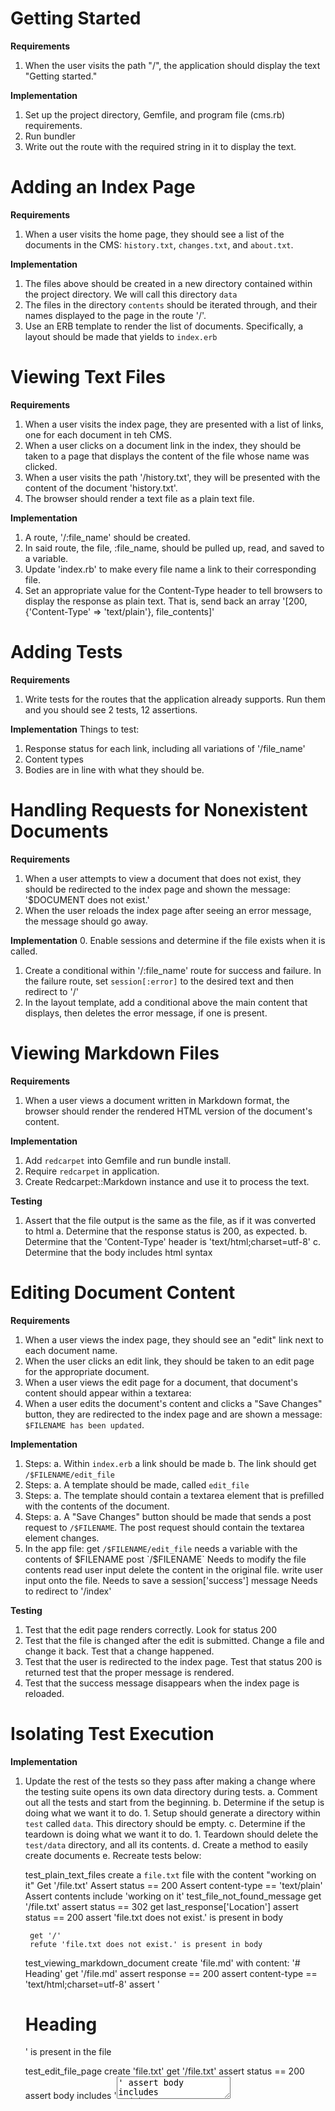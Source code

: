 # Getting Started

**Requirements**
1. When the user visits the path "/", the application should display the text "Getting started."

**Implementation**
1. Set up the project directory, Gemfile, and program file (cms.rb) requirements.
2. Run bundler
3. Write out the route with the required string in it to display the text.

# Adding an Index Page

**Requirements**
1. When a user visits the home page, they should see a list of the documents in the CMS: `history.txt`, `changes.txt`, and `about.txt`.

**Implementation**
1. The files above should be created in a new directory contained within the project directory. We will call this directory `data`
2. The files in the directory `contents` should be iterated through, and their names displayed to the page in the route '/'.
3. Use an ERB template to render the list of documents. Specifically, a layout should be made that yields to `index.erb`

# Viewing Text Files

**Requirements**
1. When a user visits the index page, they are presented with a list of links, one for each document in teh CMS.
2. When a user clicks on a document link in the index, they should be taken to a page that displays the content of the file whose name was clicked.
3. When a user visits the path '/history.txt', they will be presented with the content of the document 'history.txt'.
4. The browser should render a text file as a plain text file.

**Implementation**
1. A route, '/:file_name' should be created.
2. In said route, the file, :file_name, should be pulled up, read, and saved to a variable.
3. Update 'index.rb' to make every file name a link to their corresponding file.
4. Set an appropriate value for the Content-Type header to tell browsers to display the response as plain text. That is, send back an array '[200, {'Content-Type' => 'text/plain'}, file_contents]'

# Adding Tests

**Requirements**
1. Write tests for the routes that the application already supports. Run them and you should see 2 tests, 12 assertions.

**Implementation**
Things to test:
1. Response status for each link, including all variations of '/file_name'
2. Content types
3. Bodies are in line with what they should be.

# Handling Requests for Nonexistent Documents

**Requirements**
1. When a user attempts to view a document that does not exist, they should be redirected to the index page and shown the message: '$DOCUMENT does not exist.'
2. When the user reloads the index page after seeing an error message, the message should go away.

**Implementation**
0. Enable sessions and determine if the file exists when it is called.
1. Create a conditional within '/:file_name' route for success and failure. In the failure route, set `session[:error]` to the desired text and then redirect to '/'
2. In the layout template, add a conditional above the main content that displays, then deletes the error message, if one is present.

# Viewing Markdown Files

**Requirements**
1. When a user views a document written in Markdown format, the browser should render the rendered HTML version of the document's content.

**Implementation**
1. Add `redcarpet` into Gemfile and run bundle install.
2. Require `redcarpet` in application.
3. Create Redcarpet::Markdown instance and use it to process the text.

**Testing**
1. Assert that the file output is the same as the file, as if it was converted to html
  a. Determine that the response status is 200, as expected.
  b. Determine that the 'Content-Type' header is 'text/html;charset=utf-8'
  c. Determine that the body includes html syntax

# Editing Document Content

**Requirements**
1. When a user views the index page, they should see an "edit" link next to each document name.
2. When the user clicks an edit link, they should be taken to an edit page for the appropriate document.
3. When a user views the edit page for a document, that document's content should appear within a textarea:
4. When a user edits the document's content and clicks a "Save Changes" button, they are redirected to the index page and are shown a message: `$FILENAME has been updated`. 

**Implementation**
1. Steps:
    a. Within `index.erb` a link should be made
    b. The link should get `/$FILENAME/edit_file`
2. Steps:
    a. A template should be made, called `edit_file` 
3. Steps:
    a. The template should contain a textarea element that is prefilled with the contents of the document.
4. Steps:
    a. A "Save Changes" button should be made that sends a post request to `/$FILENAME`. The post request should contain the textarea element changes.
5. In the app file:
    get `/$FILENAME/edit_file`
      needs a variable with the contents of $FILENAME
    post `/$FILENAME`
      Needs to modify the file contents
        read user input
        delete the content in the original file.
        write user input onto the file.
      Needs to save a session['success'] message
      Needs to redirect to '/index'

**Testing**
1. Test that the edit page renders correctly.
    Look for status 200
2. Test that the file is changed after the edit is submitted.
    Change a file and change it back. Test that a change happened.
3. Test that the user is redirected to the index page.
    Test that status 200 is returned
    test that the proper message is rendered.
4. Test that the success message disappears when the index page is reloaded.

# Isolating Test Execution

**Implementation**
1. Update the rest of the tests so they pass after making a change where the testing suite opens its own data directory during tests.
    a. Comment out all the tests and start from the beginning.
    b. Determine if the setup is doing what we want it to do.
        1. Setup should generate a directory within `test` called `data`. This directory should be empty.
    c. Determine if the teardown is doing what we want it to do.
        1. Teardown should delete the `test/data` directory, and all its contents.
    d. Create a method to easily create documents
    e. Recreate tests below:


    test_plain_text_files
        create a `file.txt` file with the content "working on it"
        Get '/file.txt'
        Assert status == 200
        Assert content-type == 'text/plain'
        Assert contents include 'working on it'
    test_file_not_found_message
        get '/file.txt'
        assert status == 302
        get last_response['Location']
        assert status == 200
        assert 'file.txt does not exist.' is present in body

        get '/'
        refute 'file.txt does not exist.' is present in body

    test_viewing_markdown_document
        create 'file.md' with content:
            '# Heading'
        get '/file.md'
        assert response == 200
        assert content-type == 'text/html;charset=utf-8'
        assert '<h1>Heading</h1>' is present in the file

    test_edit_file_page
        create 'file.txt'
        get '/file.txt'
        assert status == 200
        assert body includes '<textarea>'
        assert body includes %q(<button type="submit")

    test_updating_document
        create 'file.txt'
        modify post to '/file.txt'

# Adding Global Style and Behavior

**Requirements**
1. When a message is displayed to a user, that message should appear against a yellow background.
2. Messages should disappear if the page they appear on is reloaded.
3. Text files should continue to be displayed by the browser as plain text.
4. The entire site (including markdown files, but not text files) should be displayed in sans-serif typeface and there should be some padding around the borders of the text.

**Implementation**
1. Create a main.css document in a stylesheets dir.
2. link the :layout to that main.css file.
3. Write into the CSS file to make the font-family for everything sans-serif and to add padding to the `html` element
4. Write into the CSS file to make the flash-success and flash-failure class members have a yellow background.

# Sidebar: Favicon Requests

Browsers make requests for an image to be posted alongside the tab header. The image called `favicon.ico` is used by default.

# Creating New Documents

**Requirements**
1. When a user views the index page, they should see a link that says "New Document".
2. When a user clicks on the "New Document" link, they should be taken to a page with a text input labeled "Add a new document:" and a submit button labeled "Create".
3. When a user enters a document name and clicks "Create", they should be redirected to the index page. The name they entered in the form should now appear in the file list. They should see a message that says "$FILENAME was created.", where $FILENAME is the name of the document just created.
4. If a user attempts to create a new document without a name, the form should be re-displayed and a message should say "A name is required.".

**Implementation**
1. Create a button on the index page, at the top, that says "New Document", and which submits a get request to '/new'.
2. Create an erb file called "new.erb" for the creation page. 
    a. Add the text (Add a new document:), textbox (<input>) and button (called Create, which sends a post request to '/index')
3. Write the back end logic for step 3.
    a. A file with the `title` given, must be added to data.
    b. Convert files to '.txt' if not doc type is given.
4. Add the message "$FILENAME was created." to the logic of step 4.
5. Write the logic required to reset the page with the message "A name is required." if there is no name added to the input field in "new.erb".

**Testing**
1. Get '/new' and verify that an input field is present in the body, the status returned was 200, and the format was correct.
2. post a string to '/index', checking the return for a 302 status.
3. Follow the redirection and check for a 200 status, for the string to be present in the body of the page, and the message "$FILENAME has been created" to be present on the page.
4. post an empty string to '/index', verifying a 422 status and that "A name is required" is in the body.

# Deleting Documents

**Requirements**
1. When a user views the index page, they should see a "delete" button next to each document.
2. When a user clicks a "delete" button, the application should delete the appropriate document and display a message: "$FILENAME was deleted."

**Implementation**
1. In 'index.erb', add a button for deletion. Button's form should post to '/:filename/delete'.
2. Create post '/:filename/delete' route that deletes the file ':filename' from the data folder.
3. Create a confirmation message saying "$FILENAME was deleted".

**Testing**
0. Create two files, 'to_delete.txt' and 'not_to_delete.txt'
1. Test that posting to '/to_delete.txt/delete' returns a 302 status.
2. Check the relocation page for.
    status 200
    body that includes 'not_to_delete.txt'
    body that includes 'to_delete.txt was deleted'
3. Reload '/' to check that the message was deleted.

# Signing In and Out

**Requirements**
1. When a signed-out user views the index page of the site, they should see a "Sign In" button.
2. When a user clicks the "Sign In" button, they should be taken to a new page with a sign in form. The form should contain a text input labeled "Username" and a password input labeled "Password". The form should also contain a submit button labeled "Sign In".
3. When a user enters the username "admin" and password "secret" into the sign in form and clicks the "Sign In" button, they should be signed in and redirected to the index page. A message should display that says "Welcome!".
4. When a user enters any other username and password into the sign inform and clicks the "Sign In" button, the sign in form should be redisplayed and an error message "Invalid Credentials" should be shown. The username they entered into the form should appear in the username input.
5. When a signed-in user views the index page, they should see a message at the bottom of the page that says "Signed in as $USERNAME.", followed by a button labeled "Sign Out".
6. When a signed-in user clicks this "Sign Out" button, they should be signed out of the application and redirected to the index page of the site. They should see a message that says "You have been signed out.".

**Implementation**
1. Add a 'sign in' button to the 'index.erb' page. The button should get '/users/signin'
2. Make a signin.erb file that contains a form containing two text inputs and associated labels, Username: and Password:, and also a button that submits the form labeled 'Sign In'. The form should post to '/users/signin'
3. Define the '/users/signin' post route
    a. When the username and password inputted are 'admin' and 'secret', respectively, a session key, :signedin should be set to true. 
    b. Also, session[:message] should be set to 'Welcome!'
    c. Users are then redirected to '/'

    d. If anything else is inputted to the form, redisplay '/users/signin' and display error message "Invalid Credentials".
    e. Display the username they entered into the form in the username box.
4. When session[:signedin] is true, 'index.erb' should have a button named "Sign Out" at the bottom that posts to '/users/signout'.
    a. There, the session[:signedin] should be set to false.
    b. Message "You have been signed out" should then be posted.
    c. User should then be redirected to '/'
    d. Also, when session[:signedin] == true, the sign in button should not be present.

**Testing**
There's a lot here, I feel.
1. Test the '/users/signin' page, looking for appropriate html and status.
2. Test the value of session[:signedin]

# Accessing the Session While Testing

**Requirements**
1. Update all existing tests to use the above methods for verifying session values. This means that many tests will become shorter as assertions can be made directly about the session instead of the content of the response's body. Specifically, instead of loading a page using `get` and then checking to see if a given message is displayed on it, `session[:message]` can be used to access the session value directly.

**Implementation**
1. Every place that checks for a message printed to the body that came from a `session[:message]` being set: change the implementation to calling `get 'path', {}, {'rack.session' => { message: 'the_message' } }
2. Go over the sign in tests to see if something can be modded there.

# Restricting Actions to ONly Signed-in Users

**Requirements**
1. When a signed-out user attempts to perform the following actions, they should be redirected back to the index and shown a message that says "You must be signed in to do that.":
    a. Visit the edit page for a document
    b. Submit changes to a document
    c. Visit the new document page
    d. Submit the new document form
    e. Delete a document

**Implementation**
1. Modify the corresponding routes in cms_test to check for user sign-in status. If present, proceed. If not present, redirect the user to '/' and `session[:message]` should be set to "You must be signed in to do that."
    a. get '/new'
    b. post '/create'
    c. get '/:filename/edit_file'
    d. post '/:filename/edit_file'
    e. post '/:filename/delete'
    f. Make a method that checks for sign in status and performs the redirection necessary if `session[:username]` is nil.

**Testing**
1. Attempt to do all the above without signing in and verify that a redirection to '/' happened and that 'You must be signed in to do that.' was printed.

# Storing User Accounts in an External File

**Requirements**
1. An administrator should be able to modify the list of users who may sign into the application by editing a configuration file using their text editor.

**Implementation**
1. Create a text file that exists in the root directory called 'users.txt'
2. In it, create a list of users, starting with admin that looks like this:
    { username: admin, password: secret }
    { next.. .. }
3. In the post '/users/signin' route, read that file and search for a corresponding string using .include? or a regex or something.

# Storing Hashed Passwords

**Requirements**
1. User passwords must be hashed using bcrypt before being stored so that raw passwords are not being stored anywhere.

**Implementation**
0. Create a get route to 'users/new'
1. Create a route to add users to the site.
    a. Use bcrypt to hash passwords.
    b. Create a User class
    c. Validate the username
        1. Check the YAML file for the same username
        2. Verify that the username isn't empty
    d. Draw up a method to create a user object.
    e. Draw up a method to create a yaml file for a user.
    f. Validate password
2. Create an erb doc called new_user.erb
    a. Username text input
    b. password password input
    c. password confirmation password input
    d. submit button
3. Add a user to the site manually.
4. Check users.yml for the new username and password.
5. Modify '/users/signin' post route to authenticate passwords with bcrypt
6. Add a "Create Account" button to '/' when no user is signed in.
7. Add a prep step to cms_test.rb that creates a users folder in test
8. Modify post '/users/signin' route to reflect changes to user storage.
9. Fix issue with password generation. Should just be the str portion that is saved to the yaml file.
10. Change post '/users/signin' to work with the new structure.
    a. Access the users directory
    b. Obtain an array of the user objects.
    c. Compare parameter username and password to the objects in the array.
        Make sure to compare using BCrypt
    d. If an object is found with the same username and password, sign the user in.
        1. Set `session[:curr_usr]` to the username
        2. Set `session[:message]` to 'Welcome!
    e. Else status 422 and etc.
